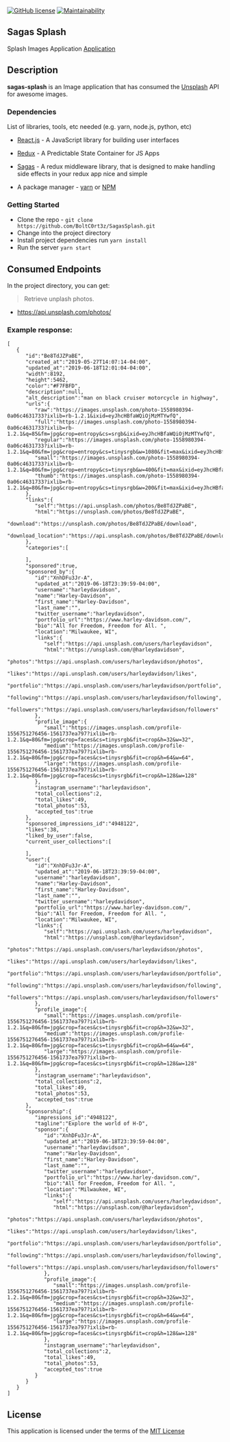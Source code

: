 [![GitHub license](https://img.shields.io/github/license/Naereen/StrapDown.js.svg)](https://github.com/Naereen/StrapDown.js/blob/master/LICENSE)
[![Maintainability](https://api.codeclimate.com/v1/badges/32df02bd2dca67a0a05f/maintainability)](https://codeclimate.com/github/BoltC0rt3z/laughing-eureka/maintainability)


## Sagas Splash

Splash Images Application [Application](https://boltc0rt3z.github.io/SagasSplash/)


## Description

**sagas-splash** is an Image application that has consumed the [Unsplash](https://api.unsplash.com/photos/) API for awesome images.

### Dependencies

List of libraries, tools, etc needed (e.g. yarn, node.js, python, etc)

- [React.js](https://reactjs.org/) - A JavaScript library for building user interfaces
- [Redux](https://redux.js.org/) - A Predictable State Container for JS Apps
- [Sagas](https://redux.js.org/) - A redux middleware library, that is designed to make handling side effects in your redux app nice and simple

- A package manager - [yarn](https://yarnpkg.com/lang/en/) or [NPM](https://www.npmjs.com/)

### Getting Started

- Clone the repo - `git clone https://github.com/BoltC0rt3z/SagasSplash.git`
- Change into the project directory
- Install project dependencies run `yarn install`
- Run the server `yarn start`


## Consumed Endpoints

In the project directory, you can get:

> Retrieve unplash photos.
- https://api.unsplash.com/photos/

### Example response:

```
[
   {
      "id":"Be8TdJZPaBE",
      "created_at":"2019-05-27T14:07:14-04:00",
      "updated_at":"2019-06-18T12:01:04-04:00",
      "width":8192,
      "height":5462,
      "color":"#F7FBFD",
      "description":null,
      "alt_description":"man on black cruiser motorcycle in highway",
      "urls":{  
         "raw":"https://images.unsplash.com/photo-1558980394-0a06c4631733?ixlib=rb-1.2.1&ixid=eyJhcHBfaWQiOjMzMTYwfQ",
         "full":"https://images.unsplash.com/photo-1558980394-0a06c4631733?ixlib=rb-1.2.1&q=85&fm=jpg&crop=entropy&cs=srgb&ixid=eyJhcHBfaWQiOjMzMTYwfQ",
         "regular":"https://images.unsplash.com/photo-1558980394-0a06c4631733?ixlib=rb-1.2.1&q=80&fm=jpg&crop=entropy&cs=tinysrgb&w=1080&fit=max&ixid=eyJhcHBfaWQiOjMzMTYwfQ",
         "small":"https://images.unsplash.com/photo-1558980394-0a06c4631733?ixlib=rb-1.2.1&q=80&fm=jpg&crop=entropy&cs=tinysrgb&w=400&fit=max&ixid=eyJhcHBfaWQiOjMzMTYwfQ",
         "thumb":"https://images.unsplash.com/photo-1558980394-0a06c4631733?ixlib=rb-1.2.1&q=80&fm=jpg&crop=entropy&cs=tinysrgb&w=200&fit=max&ixid=eyJhcHBfaWQiOjMzMTYwfQ"
      },
      "links":{  
         "self":"https://api.unsplash.com/photos/Be8TdJZPaBE",
         "html":"https://unsplash.com/photos/Be8TdJZPaBE",
         "download":"https://unsplash.com/photos/Be8TdJZPaBE/download",
         "download_location":"https://api.unsplash.com/photos/Be8TdJZPaBE/download"
      },
      "categories":[  

      ],
      "sponsored":true,
      "sponsored_by":{  
         "id":"XnhDFu3Jr-A",
         "updated_at":"2019-06-18T23:39:59-04:00",
         "username":"harleydavidson",
         "name":"Harley-Davidson",
         "first_name":"Harley-Davidson",
         "last_name":"",
         "twitter_username":"harleydavidson",
         "portfolio_url":"https://www.harley-davidson.com/",
         "bio":"All for Freedom, Freedom for All. ",
         "location":"Milwaukee, WI",
         "links":{  
            "self":"https://api.unsplash.com/users/harleydavidson",
            "html":"https://unsplash.com/@harleydavidson",
            "photos":"https://api.unsplash.com/users/harleydavidson/photos",
            "likes":"https://api.unsplash.com/users/harleydavidson/likes",
            "portfolio":"https://api.unsplash.com/users/harleydavidson/portfolio",
            "following":"https://api.unsplash.com/users/harleydavidson/following",
            "followers":"https://api.unsplash.com/users/harleydavidson/followers"
         },
         "profile_image":{  
            "small":"https://images.unsplash.com/profile-1556751276456-1561737ea797?ixlib=rb-1.2.1&q=80&fm=jpg&crop=faces&cs=tinysrgb&fit=crop&h=32&w=32",
            "medium":"https://images.unsplash.com/profile-1556751276456-1561737ea797?ixlib=rb-1.2.1&q=80&fm=jpg&crop=faces&cs=tinysrgb&fit=crop&h=64&w=64",
            "large":"https://images.unsplash.com/profile-1556751276456-1561737ea797?ixlib=rb-1.2.1&q=80&fm=jpg&crop=faces&cs=tinysrgb&fit=crop&h=128&w=128"
         },
         "instagram_username":"harleydavidson",
         "total_collections":2,
         "total_likes":49,
         "total_photos":53,
         "accepted_tos":true
      },
      "sponsored_impressions_id":"4948122",
      "likes":38,
      "liked_by_user":false,
      "current_user_collections":[  

      ],
      "user":{  
         "id":"XnhDFu3Jr-A",
         "updated_at":"2019-06-18T23:39:59-04:00",
         "username":"harleydavidson",
         "name":"Harley-Davidson",
         "first_name":"Harley-Davidson",
         "last_name":"",
         "twitter_username":"harleydavidson",
         "portfolio_url":"https://www.harley-davidson.com/",
         "bio":"All for Freedom, Freedom for All. ",
         "location":"Milwaukee, WI",
         "links":{  
            "self":"https://api.unsplash.com/users/harleydavidson",
            "html":"https://unsplash.com/@harleydavidson",
            "photos":"https://api.unsplash.com/users/harleydavidson/photos",
            "likes":"https://api.unsplash.com/users/harleydavidson/likes",
            "portfolio":"https://api.unsplash.com/users/harleydavidson/portfolio",
            "following":"https://api.unsplash.com/users/harleydavidson/following",
            "followers":"https://api.unsplash.com/users/harleydavidson/followers"
         },
         "profile_image":{  
            "small":"https://images.unsplash.com/profile-1556751276456-1561737ea797?ixlib=rb-1.2.1&q=80&fm=jpg&crop=faces&cs=tinysrgb&fit=crop&h=32&w=32",
            "medium":"https://images.unsplash.com/profile-1556751276456-1561737ea797?ixlib=rb-1.2.1&q=80&fm=jpg&crop=faces&cs=tinysrgb&fit=crop&h=64&w=64",
            "large":"https://images.unsplash.com/profile-1556751276456-1561737ea797?ixlib=rb-1.2.1&q=80&fm=jpg&crop=faces&cs=tinysrgb&fit=crop&h=128&w=128"
         },
         "instagram_username":"harleydavidson",
         "total_collections":2,
         "total_likes":49,
         "total_photos":53,
         "accepted_tos":true
      },
      "sponsorship":{  
         "impressions_id":"4948122",
         "tagline":"Explore the world of H-D",
         "sponsor":{  
            "id":"XnhDFu3Jr-A",
            "updated_at":"2019-06-18T23:39:59-04:00",
            "username":"harleydavidson",
            "name":"Harley-Davidson",
            "first_name":"Harley-Davidson",
            "last_name":"",
            "twitter_username":"harleydavidson",
            "portfolio_url":"https://www.harley-davidson.com/",
            "bio":"All for Freedom, Freedom for All. ",
            "location":"Milwaukee, WI",
            "links":{  
               "self":"https://api.unsplash.com/users/harleydavidson",
               "html":"https://unsplash.com/@harleydavidson",
               "photos":"https://api.unsplash.com/users/harleydavidson/photos",
               "likes":"https://api.unsplash.com/users/harleydavidson/likes",
               "portfolio":"https://api.unsplash.com/users/harleydavidson/portfolio",
               "following":"https://api.unsplash.com/users/harleydavidson/following",
               "followers":"https://api.unsplash.com/users/harleydavidson/followers"
            },
            "profile_image":{  
               "small":"https://images.unsplash.com/profile-1556751276456-1561737ea797?ixlib=rb-1.2.1&q=80&fm=jpg&crop=faces&cs=tinysrgb&fit=crop&h=32&w=32",
               "medium":"https://images.unsplash.com/profile-1556751276456-1561737ea797?ixlib=rb-1.2.1&q=80&fm=jpg&crop=faces&cs=tinysrgb&fit=crop&h=64&w=64",
               "large":"https://images.unsplash.com/profile-1556751276456-1561737ea797?ixlib=rb-1.2.1&q=80&fm=jpg&crop=faces&cs=tinysrgb&fit=crop&h=128&w=128"
            },
            "instagram_username":"harleydavidson",
            "total_collections":2,
            "total_likes":49,
            "total_photos":53,
            "accepted_tos":true
         }
      }
   }
]
```

## License

This application is licensed under the terms of the [MIT License](https://github.com/BoltC0rt3z/SagasSplash/blob/develop/LICENSE)
